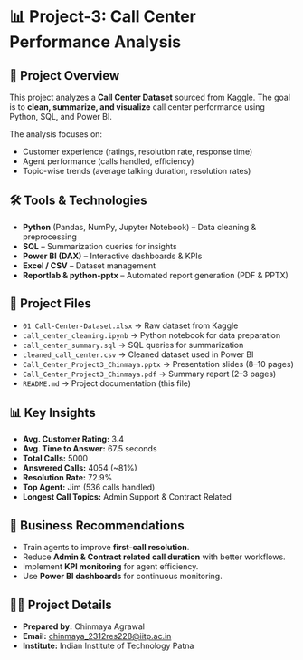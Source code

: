 # 📊 Project-3: Call Center Performance Analysis  

## 📌 Project Overview  
This project analyzes a **Call Center Dataset** sourced from Kaggle. The goal is to **clean, summarize, and visualize** call center performance using Python, SQL, and Power BI.  

The analysis focuses on:  
- Customer experience (ratings, resolution rate, response time)  
- Agent performance (calls handled, efficiency)  
- Topic-wise trends (average talking duration, resolution rates)  

## 🛠️ Tools & Technologies  
- **Python** (Pandas, NumPy, Jupyter Notebook) – Data cleaning & preprocessing  
- **SQL** – Summarization queries for insights  
- **Power BI (DAX)** – Interactive dashboards & KPIs  
- **Excel / CSV** – Dataset management  
- **Reportlab & python-pptx** – Automated report generation (PDF & PPTX)  

## 📂 Project Files  
- `01 Call-Center-Dataset.xlsx` → Raw dataset from Kaggle  
- `call_center_cleaning.ipynb` → Python notebook for data preparation  
- `call_center_summary.sql` → SQL queries for summarization  
- `cleaned_call_center.csv` → Cleaned dataset used in Power BI  
- `Call_Center_Project3_Chinmaya.pptx` → Presentation slides (8–10 pages)  
- `Call_Center_Project3_Chinmaya.pdf` → Summary report (2–3 pages)  
- `README.md` → Project documentation (this file)  

## 📊 Key Insights  
- **Avg. Customer Rating:** 3.4  
- **Avg. Time to Answer:** 67.5 seconds  
- **Total Calls:** 5000  
- **Answered Calls:** 4054 (~81%)  
- **Resolution Rate:** 72.9%  
- **Top Agent:** Jim (536 calls handled)  
- **Longest Call Topics:** Admin Support & Contract Related  

## 📌 Business Recommendations  
- Train agents to improve **first-call resolution**.  
- Reduce **Admin & Contract related call duration** with better workflows.  
- Implement **KPI monitoring** for agent efficiency.  
- Use **Power BI dashboards** for continuous monitoring.  

## 👨‍🎓 Project Details  
- **Prepared by:** Chinmaya Agrawal  
- **Email:** chinmaya_2312res228@iitp.ac.in  
- **Institute:** Indian Institute of Technology Patna  
